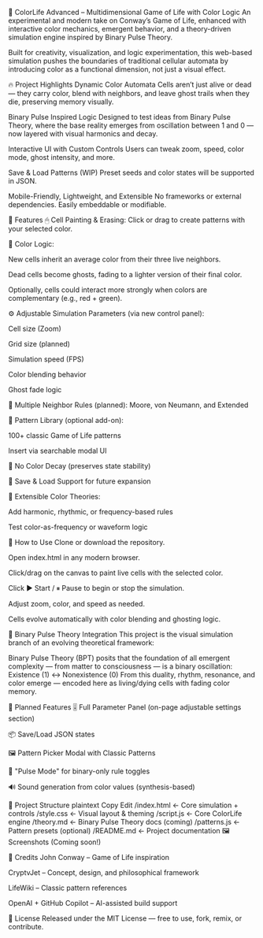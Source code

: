 🌈 ColorLife Advanced – Multidimensional Game of Life with Color Logic
An experimental and modern take on Conway’s Game of Life, enhanced with interactive color mechanics, emergent behavior, and a theory-driven simulation engine inspired by Binary Pulse Theory.

Built for creativity, visualization, and logic experimentation, this web-based simulation pushes the boundaries of traditional cellular automata by introducing color as a functional dimension, not just a visual effect.

🔥 Project Highlights
Dynamic Color Automata
Cells aren’t just alive or dead — they carry color, blend with neighbors, and leave ghost trails when they die, preserving memory visually.

Binary Pulse Inspired Logic
Designed to test ideas from Binary Pulse Theory, where the base reality emerges from oscillation between 1 and 0 — now layered with visual harmonics and decay.

Interactive UI with Custom Controls
Users can tweak zoom, speed, color mode, ghost intensity, and more.

Save & Load Patterns (WIP)
Preset seeds and color states will be supported in JSON.

Mobile-Friendly, Lightweight, and Extensible
No frameworks or external dependencies. Easily embeddable or modifiable.

🎨 Features
🖱 Cell Painting & Erasing: Click or drag to create patterns with your selected color.

🌈 Color Logic:

New cells inherit an average color from their three live neighbors.

Dead cells become ghosts, fading to a lighter version of their final color.

Optionally, cells could interact more strongly when colors are complementary (e.g., red + green).

⚙️ Adjustable Simulation Parameters (via new control panel):

Cell size (Zoom)

Grid size (planned)

Simulation speed (FPS)

Color blending behavior

Ghost fade logic

📏 Multiple Neighbor Rules (planned): Moore, von Neumann, and Extended

🧬 Pattern Library (optional add-on):

100+ classic Game of Life patterns

Insert via searchable modal UI

🧪 No Color Decay (preserves state stability)

💾 Save & Load Support for future expansion

🧠 Extensible Color Theories:

Add harmonic, rhythmic, or frequency-based rules

Test color-as-frequency or waveform logic

🚀 How to Use
Clone or download the repository.

Open index.html in any modern browser.

Click/drag on the canvas to paint live cells with the selected color.

Click ▶ Start / ⏸ Pause to begin or stop the simulation.

Adjust zoom, color, and speed as needed.

Cells evolve automatically with color blending and ghosting logic.

🧠 Binary Pulse Theory Integration
This project is the visual simulation branch of an evolving theoretical framework:

Binary Pulse Theory (BPT) posits that the foundation of all emergent complexity — from matter to consciousness — is a binary oscillation:
Existence (1) ↔ Nonexistence (0)
From this duality, rhythm, resonance, and color emerge — encoded here as living/dying cells with fading color memory.

🧩 Planned Features
🎚 Full Parameter Panel (on-page adjustable settings section)

📦 Save/Load JSON states

🖼 Pattern Picker Modal with Classic Patterns

🧠 "Pulse Mode" for binary-only rule toggles

🔊 Sound generation from color values (synthesis-based)

📁 Project Structure
plaintext
Copy
Edit
/index.html          <- Core simulation + controls
/style.css           <- Visual layout & theming
/script.js           <- Core ColorLife engine
/theory.md           <- Binary Pulse Theory docs (coming)
/patterns.js         <- Pattern presets (optional)
/README.md           <- Project documentation
🖼 Screenshots
(Coming soon!)

🙌 Credits
John Conway – Game of Life inspiration

CryptvJet – Concept, design, and philosophical framework

LifeWiki – Classic pattern references

OpenAI + GitHub Copilot – AI-assisted build support

🪪 License
Released under the MIT License — free to use, fork, remix, or contribute.